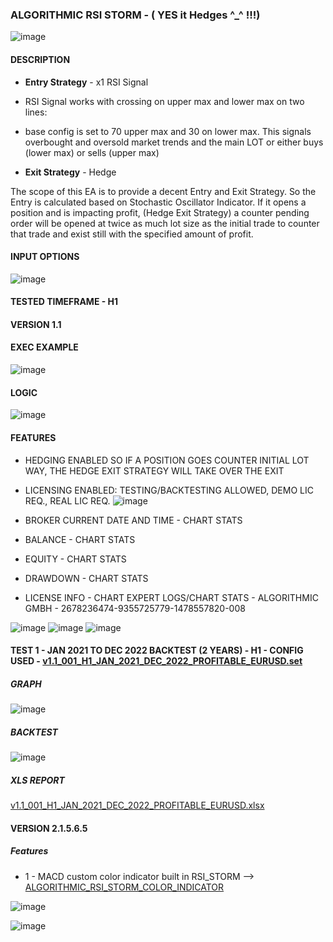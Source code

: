 ### ALGORITHMIC RSI STORM - ( YES it Hedges ^_^ !!!)

![image](https://user-images.githubusercontent.com/118682909/226175121-0f6d56fe-6e0d-413c-9caa-659557b1fd2b.png)

#### DESCRIPTION
- **Entry Strategy** - x1 RSI Signal
- RSI Signal works with crossing on upper max and lower max on two lines: 
- base config is set to 70 upper max and 30 on lower max. This signals overbought and oversold market trends
and the main LOT or either buys (lower max) or sells (upper max)

- **Exit Strategy** - Hedge

The scope of this EA is to provide a decent Entry and Exit Strategy.
So the Entry is calculated based on Stochastic Oscillator Indicator.
If it opens a position and is impacting profit, (Hedge Exit Strategy) a counter pending order will be opened at
twice as much lot size as the initial trade to counter that trade and exist still
with the specified amount of profit.

#### INPUT OPTIONS

![image](https://user-images.githubusercontent.com/118682909/226371044-89e32d4a-5ce8-4ae1-aabe-2c813f6649ab.png)

#### TESTED TIMEFRAME - H1
 
#### VERSION 1.1
#### EXEC EXAMPLE

![image](https://user-images.githubusercontent.com/118682909/226376837-e7fa189f-e83b-4214-aff7-291ad1f49dd8.png)

#### LOGIC

![image](https://user-images.githubusercontent.com/118682909/226370608-2f870683-726c-4f51-8ac0-1cfa376cc819.png)

#### FEATURES
- HEDGING ENABLED SO IF A POSITION GOES COUNTER INITIAL LOT WAY, THE HEDGE EXIT STRATEGY WILL TAKE OVER THE EXIT

- LICENSING ENABLED: TESTING/BACKTESTING ALLOWED, DEMO LIC REQ., REAL LIC REQ.
![image](https://user-images.githubusercontent.com/118682909/226170771-bddabb8f-f0d4-4cbe-b94a-18b0536f6337.png)

- BROKER CURRENT DATE AND TIME - CHART STATS
- BALANCE - CHART STATS
- EQUITY - CHART STATS
- DRAWDOWN - CHART STATS
- LICENSE INFO - CHART EXPERT LOGS/CHART STATS - ALGORITHMIC GMBH - 2678236474-9355725779-1478557820-008

![image](https://user-images.githubusercontent.com/118682909/226170968-a6b20d19-fb7c-4559-9fb3-9cc6d311a29a.png)
![image](https://user-images.githubusercontent.com/118682909/226171057-8c06a9be-1c6b-41ad-9478-2a6c19db04f7.png)
![image](https://user-images.githubusercontent.com/118682909/226171199-dbb1a4a4-df7a-4b6a-9b67-31f6cd3d0b37.png)

#### TEST 1 - JAN 2021 TO DEC 2022 BACKTEST (2 YEARS) - H1 - CONFIG USED - [v1.1_001_H1_JAN_2021_DEC_2022_PROFITABLE_EURUSD.set](https://github.com/tHeStRyNg/backup/blob/main/ALGORITHMIC/ALGORITHMIC_RSI_STORM/Configs/v1.1_001_H1_JAN_2021_DEC_2022_PROFITABLE_EURUSD.set)

##### GRAPH

![image](https://user-images.githubusercontent.com/118682909/226373957-7f92d811-5b26-49cc-9b14-88d4556c543c.png)

##### BACKTEST

![image](https://user-images.githubusercontent.com/118682909/226374192-248522a3-2151-4bc2-96c1-d44768812491.png)

##### XLS REPORT
[v1.1_001_H1_JAN_2021_DEC_2022_PROFITABLE_EURUSD.xlsx](https://github.com/tHeStRyNg/backup/blob/main/ALGORITHMIC/ALGORITHMIC_RSI_STORM/Tests/v1.1/v1.1_001_H1_JAN_2021_DEC_2022_PROFITABLE_EURUSD.xlsx)

#### VERSION 2.1.5.6.5

##### Features
 - 1 - MACD custom color indicator built in RSI_STORM --> [ALGORITHMIC_RSI_STORM_COLOR_INDICATOR](https://github.com/tHeStRyNg/backup/tree/main/ALGORITHMIC/INDICATORS/ALGORITHMIC_MACD_VALUE_COLOR-INDICATOR)

![image](https://user-images.githubusercontent.com/118682909/228149221-a1036462-8c7a-428c-bf7b-ad9edb0fec1e.png)

![image](https://user-images.githubusercontent.com/118682909/228153248-038cd186-d641-48d5-bfb6-41f00ecd663e.png)


